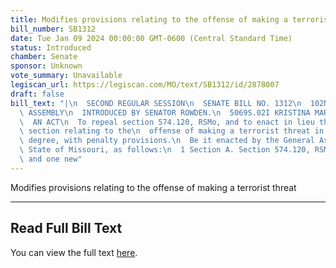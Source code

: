 ```yaml
---
title: Modifies provisions relating to the offense of making a terrorist threat
bill_number: SB1312
date: Tue Jan 09 2024 00:00:00 GMT-0600 (Central Standard Time)
status: Introduced
chamber: Senate
sponsor: Unknown
vote_summary: Unavailable
legiscan_url: https://legiscan.com/MO/text/SB1312/id/2878007
draft: false
bill_text: "|\n  SECOND REGULAR SESSION\n  SENATE BILL NO. 1312\n  102ND GENERA L\
  \ ASSEMBLY\n  INTRODUCED BY SENATOR ROWDEN.\n  5069S.02I KRISTINA MARTIN, Secretary\n\
  \  AN ACT\n  To repeal section 574.120, RSMo, and to enact in lieu thereof one new\
  \ section relating to the\n  offense of making a terrorist threat in the second\
  \ degree, with penalty provisions.\n  Be it enacted by the General Assembly of the\
  \ State of Missouri, as follows:\n  1 Section A. Section 574.120, RSMo, is repealed\
  \ and one new"
---
```

Modifies provisions relating to the offense of making a terrorist threat

---

## Read Full Bill Text

You can view the full text [here](https://legiscan.com/MO/text/SB1312/id/2878007).
